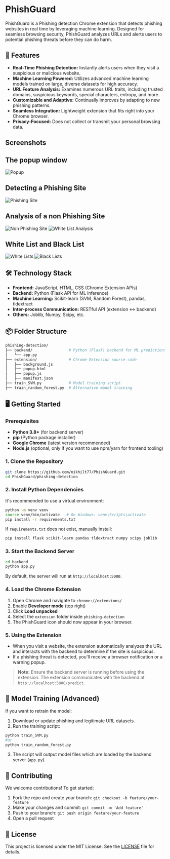 

# PhishGuard

PhishGuard is a Phishing detection Chrome extension that detects phishing websites in real time by leveraging machine learning. Designed for seamless browsing security, PhishGuard analyzes URLs and alerts users to potential phishing threats before they can do harm.


## 🚀 Features

- **Real-Time Phishing Detection:** Instantly alerts users when they visit a suspicious or malicious website.
- **Machine Learning Powered:** Utilizes advanced machine learning models trained on large, diverse datasets for high accuracy.
- **URL Feature Analysis:** Examines numerous URL traits, including trusted domains, suspicious keywords, special characters, entropy, and more.
- **Customizable and Adaptive:** Continually improves by adapting to new phishing patterns.
- **Seamless Integration:** Lightweight extension that fits right into your Chrome browser.
- **Privacy-Focused:** Does not collect or transmit your personal browsing data.

## Screenshots

## The popup window
![Popup](Screenshots/PhishGuard-Popup.png)
## Detecting a Phishing Site
![Phishing Site](Screenshots/PhishGuard-Phishing-Site.png)
## Analysis of a non Phishing Site
![Non Phishing Site](Screenshots/PhishGuard-Not-Phishy-Site.png)
![White List Analysis](Screenshots/PhishGuard-WhiteLists-Analysis.png)
## White List and Black List
![White Lists](Screenshots/PhishGuard-WhiteLists.png)
![Black Lists](Screenshots/PhishGuard-BlackLists.png)

## 🛠️ Technology Stack

- **Frontend:** JavaScript, HTML, CSS (Chrome Extension APIs)
- **Backend:** Python (Flask API for ML inference)
- **Machine Learning:** Scikit-learn (SVM, Random Forest), pandas, tldextract
- **Inter-process Communication:** RESTful API (extension ↔ backend)
- **Others:** Joblib, Numpy, Scipy, etc.

## 📦 Folder Structure

```bash
phishing-detection/
├── backend/                # Python (Flask) backend for ML predictions
│   └── app.py
├── extension/              # Chrome Extension source code
│   ├── background.js
│   ├── popup.html
│   ├── popup.js
│   ├── manifest.json
├── train_SVM.py            # Model training script
├── train_random_forest.py  # Alternative model training
```

## 🖥️ Getting Started

### Prerequisites

- **Python 3.8+** (for backend server)
- **pip** (Python package installer)
- **Google Chrome** (latest version recommended)
- **Node.js** (optional, only if you want to use npm/yarn for frontend tooling)

### 1. Clone the Repository

```bash
git clone https://github.com/nikhilt77/PhishGuard.git
cd PhishGuard/phishing-detection
```

### 2. Install Python Dependencies

It's recommended to use a virtual environment:

```bash
python -m venv venv
source venv/bin/activate   # On Windows: venv\Scripts\activate
pip install -r requirements.txt
```

If `requirements.txt` does not exist, manually install:

```bash
pip install flask scikit-learn pandas tldextract numpy scipy joblib
```

### 3. Start the Backend Server

```bash
cd backend
python app.py
```

By default, the server will run at `http://localhost:5000`.

### 4. Load the Chrome Extension

1. Open Chrome and navigate to `chrome://extensions/`
2. Enable **Developer mode** (top right)
3. Click **Load unpacked**
4. Select the `extension` folder inside `phishing-detection`
5. The PhishGuard icon should now appear in your browser.

### 5. Using the Extension

- When you visit a website, the extension automatically analyzes the URL and interacts with the backend to determine if the site is suspicious.
- If a phishing threat is detected, you'll receive a browser notification or a warning popup.

> **Note:** Ensure the backend server is running before using the extension. The extension communicates with the backend at `http://localhost:5000/predict`.

## 🧪 Model Training (Advanced)

If you want to retrain the model:

1. Download or update phishing and legitimate URL datasets.
2. Run the training script:

```bash
python train_SVM.py
#or
python train_random_forest.py
```

3. The script will output model files which are loaded by the backend server (`app.py`).

## 🤝 Contributing

We welcome contributions! To get started:

1. Fork the repo and create your branch: `git checkout -b feature/your-feature`
2. Make your changes and commit: `git commit -m 'Add feature'`
3. Push to your branch: `git push origin feature/your-feature`
4. Open a pull request

## 📝 License

This project is licensed under the MIT License. See the [LICENSE](LICENSE) file for details.


